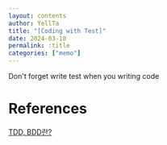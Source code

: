 ```yaml
---
layout: contents
author: YellTa
title: "[Coding with Test]"
date: 2024-03-10
permalink: :title
categories: ["memo"]
---
```

Don't forget write test when you writing code

# References

[TDD, BDD란?](https://mingule.tistory.com/43)
